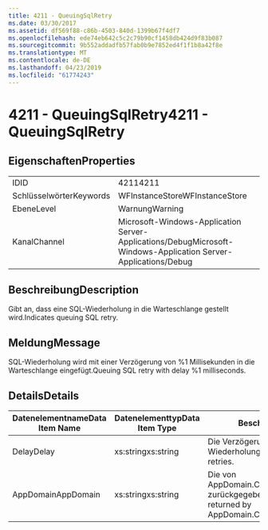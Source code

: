 ```yaml
---
title: 4211 - QueuingSqlRetry
ms.date: 03/30/2017
ms.assetid: df569f88-c86b-4503-840d-1399b67f4df7
ms.openlocfilehash: ede74eb642c5c2c79b90cf1458db424d9f83b087
ms.sourcegitcommit: 9b552addadfb57fab0b9e7852ed4f1f1b8a42f8e
ms.translationtype: MT
ms.contentlocale: de-DE
ms.lasthandoff: 04/23/2019
ms.locfileid: "61774243"
---
```

# <a name="4211---queuingsqlretry"></a><span data-ttu-id="88a76-102">4211 - QueuingSqlRetry</span><span class="sxs-lookup"><span data-stu-id="88a76-102">4211 - QueuingSqlRetry</span></span>
## <a name="properties"></a><span data-ttu-id="88a76-103">Eigenschaften</span><span class="sxs-lookup"><span data-stu-id="88a76-103">Properties</span></span>  
  
|||  
|-|-|  
|<span data-ttu-id="88a76-104">ID</span><span class="sxs-lookup"><span data-stu-id="88a76-104">ID</span></span>|<span data-ttu-id="88a76-105">4211</span><span class="sxs-lookup"><span data-stu-id="88a76-105">4211</span></span>|  
|<span data-ttu-id="88a76-106">Schlüsselwörter</span><span class="sxs-lookup"><span data-stu-id="88a76-106">Keywords</span></span>|<span data-ttu-id="88a76-107">WFInstanceStore</span><span class="sxs-lookup"><span data-stu-id="88a76-107">WFInstanceStore</span></span>|  
|<span data-ttu-id="88a76-108">Ebene</span><span class="sxs-lookup"><span data-stu-id="88a76-108">Level</span></span>|<span data-ttu-id="88a76-109">Warnung</span><span class="sxs-lookup"><span data-stu-id="88a76-109">Warning</span></span>|  
|<span data-ttu-id="88a76-110">Kanal</span><span class="sxs-lookup"><span data-stu-id="88a76-110">Channel</span></span>|<span data-ttu-id="88a76-111">Microsoft-Windows-Application Server-Applications/Debug</span><span class="sxs-lookup"><span data-stu-id="88a76-111">Microsoft-Windows-Application Server-Applications/Debug</span></span>|  
  
## <a name="description"></a><span data-ttu-id="88a76-112">Beschreibung</span><span class="sxs-lookup"><span data-stu-id="88a76-112">Description</span></span>  
 <span data-ttu-id="88a76-113">Gibt an, dass eine SQL-Wiederholung in die Warteschlange gestellt wird.</span><span class="sxs-lookup"><span data-stu-id="88a76-113">Indicates queuing SQL retry.</span></span>  
  
## <a name="message"></a><span data-ttu-id="88a76-114">Meldung</span><span class="sxs-lookup"><span data-stu-id="88a76-114">Message</span></span>  
 <span data-ttu-id="88a76-115">SQL-Wiederholung wird mit einer Verzögerung von %1 Millisekunden in die Warteschlange eingefügt.</span><span class="sxs-lookup"><span data-stu-id="88a76-115">Queuing SQL retry with delay %1 milliseconds.</span></span>  
  
## <a name="details"></a><span data-ttu-id="88a76-116">Details</span><span class="sxs-lookup"><span data-stu-id="88a76-116">Details</span></span>  
  
|<span data-ttu-id="88a76-117">Datenelementname</span><span class="sxs-lookup"><span data-stu-id="88a76-117">Data Item Name</span></span>|<span data-ttu-id="88a76-118">Datenelementtyp</span><span class="sxs-lookup"><span data-stu-id="88a76-118">Data Item Type</span></span>|<span data-ttu-id="88a76-119">Beschreibung</span><span class="sxs-lookup"><span data-stu-id="88a76-119">Description</span></span>|  
|--------------------|--------------------|-----------------|  
|<span data-ttu-id="88a76-120">Delay</span><span class="sxs-lookup"><span data-stu-id="88a76-120">Delay</span></span>|<span data-ttu-id="88a76-121">xs:string</span><span class="sxs-lookup"><span data-stu-id="88a76-121">xs:string</span></span>|<span data-ttu-id="88a76-122">Die Verzögerung zwischen den Wiederholungen.</span><span class="sxs-lookup"><span data-stu-id="88a76-122">The delay between retries.</span></span>|  
|<span data-ttu-id="88a76-123">AppDomain</span><span class="sxs-lookup"><span data-stu-id="88a76-123">AppDomain</span></span>|<span data-ttu-id="88a76-124">xs:string</span><span class="sxs-lookup"><span data-stu-id="88a76-124">xs:string</span></span>|<span data-ttu-id="88a76-125">Die von AppDomain.CurrentDomain.FriendlyName zurückgegebene Zeichenfolge.</span><span class="sxs-lookup"><span data-stu-id="88a76-125">The string returned by AppDomain.CurrentDomain.FriendlyName.</span></span>|
